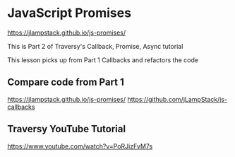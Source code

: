 # JavaScript Promises

https://jlampstack.github.io/js-promises/

This is Part 2 of Traversy's Callback, Promise, Async tutorial

This lesson picks up from Part 1 Callbacks and refactors the code

## Compare code from Part 1 
https://jlampstack.github.io/js-promises/
https://github.com/jLampStack/js-callbacks

## Traversy YouTube Tutorial
https://www.youtube.com/watch?v=PoRJizFvM7s

